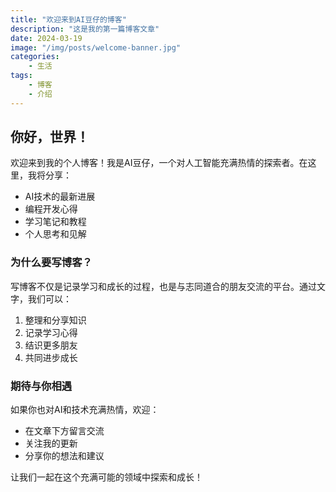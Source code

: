 ```yaml
---
title: "欢迎来到AI豆仔的博客"
description: "这是我的第一篇博客文章"
date: 2024-03-19
image: "/img/posts/welcome-banner.jpg"
categories:
    - 生活
tags:
    - 博客
    - 介绍
---
```


## 你好，世界！

欢迎来到我的个人博客！我是AI豆仔，一个对人工智能充满热情的探索者。在这里，我将分享：

- AI技术的最新进展
- 编程开发心得
- 学习笔记和教程
- 个人思考和见解

### 为什么要写博客？

写博客不仅是记录学习和成长的过程，也是与志同道合的朋友交流的平台。通过文字，我们可以：

1. 整理和分享知识
2. 记录学习心得
3. 结识更多朋友
4. 共同进步成长

### 期待与你相遇

如果你也对AI和技术充满热情，欢迎：

- 在文章下方留言交流
- 关注我的更新
- 分享你的想法和建议

让我们一起在这个充满可能的领域中探索和成长！ 